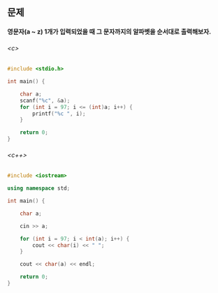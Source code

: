 
## 문제
#### 영문자(a ~ z) 1개가 입력되었을 때 그 문자까지의 알파벳을 순서대로 출력해보자.

###### \<c\>
```c
#include <stdio.h>

int main() {

	char a;
	scanf("%c", &a);
	for (int i = 97; i <= (int)a; i++) {
		printf("%c ", i);
	}

	return 0;
}
```

###### \<c++\>
```c++
#include <iostream>

using namespace std;

int main() {

	char a;

	cin >> a;

	for (int i = 97; i < int(a); i++) {
		cout << char(i) << " ";
	}

	cout << char(a) << endl;

	return 0;
}
```
